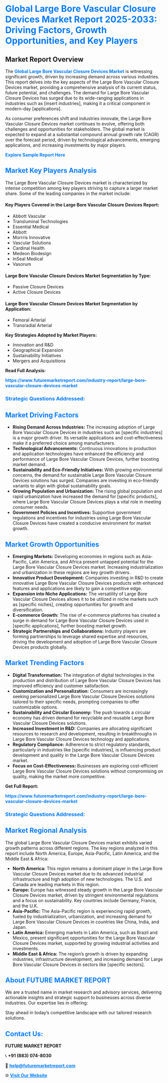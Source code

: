 <h1 style="color: #007BFF;">Global Large Bore Vascular Closure Devices Market Report 2025-2033: Driving Factors, Growth Opportunities, and Key Players</h1>

<section id="overview">
<h2>Market Report Overview</h2>
<p>The <a href="https://www.futuremarketreport.com/industry-report/large-bore-vascular-closure-devices-market" style="color: #007BFF; text-decoration: none;"><strong>Global Large Bore Vascular Closure Devices Market</strong></a> is witnessing significant growth, driven by increasing demand across various industries. This report delves into the key aspects of the Large Bore Vascular Closure Devices market, providing a comprehensive analysis of its current status, future potential, and challenges. The demand for Large Bore Vascular Closure Devices has surged due to its wide-ranging applications in industries such as [insert industries], making it a critical component in modern-day [applications].</p>
<p>As consumer preferences shift and industries innovate, the Large Bore Vascular Closure Devices market continues to evolve, offering both challenges and opportunities for stakeholders. The global market is expected to expand at a substantial compound annual growth rate (CAGR) over the forecast period, driven by technological advancements, emerging applications, and increasing investments by major players.</p>
</section>

<section id="overview">
<p><a href="https://www.futuremarketreport.com/request-sample/reportId=80472" style="color: #007BFF; text-decoration: none;"><strong>Explore Sample Report Here</strong></a></p>
</section>

<section id="key-players">
<h2 style="color: #007BFF;">Market Key Players Analysis</h2>
<p>The Large Bore Vascular Closure Devices market is characterized by intense competition among key players striving to capture a larger market share. Some of the leading companies in the market include:</p>
<h4>Key Players Covered in the Large Bore Vascular Closure Devices Report:</h4>
<ul><li>Abbott Vascular</li><li>Transluminal Technologies</li><li>Essential Medical</li><li>Abbott</li><li>Morrris Innovative</li><li>Vascular Solutions</li><li>Cardinal Health</li><li>Medeon Biodesign</li><li>InSeal Medical</li><li>Vasorum</li></ul>
<h4>Large Bore Vascular Closure Devices Market Segmentation by Type:</h4>
<ul><li>Passive Closure Devices</li><li>Active Closure Devices</li></ul>

<h4>Large Bore Vascular Closure Devices Market Segmentation by Application:</h4>
<ul><li>Femoral Arterial</li><li>Transradial Arterial</li></ul>
<p><strong>Key Strategies Adopted by Market Players:</strong></p>
<ul>
<li>Innovation and R&D</li>
<li>Geographical Expansion</li>
<li>Sustainability Initiatives</li>
<li>Mergers and Acquisitions</li>
</ul>
</section>

<section>
<p><strong>Read Full Analysis: </strong></p><a href="https://www.futuremarketreport.com/industry-report/large-bore-vascular-closure-devices-market" style="color: #007BFF; text-decoration: none;"><strong>https://www.futuremarketreport.com/industry-report/large-bore-vascular-closure-devices-market</strong></a>
<h3 style="color: #007BFF;">Strategic Questions Addressed:</h3>
</section>

<section id="driving-factors">
<h2 style="color: #007BFF;">Market Driving Factors</h2>
<ul>
<li><strong>Rising Demand Across Industries:</strong> The increasing adoption of Large Bore Vascular Closure Devices in industries such as [specific industries] is a major growth driver. Its versatile applications and cost-effectiveness make it a preferred choice among manufacturers.</li>
<li><strong>Technological Advancements:</strong> Continuous innovations in production and application technologies have enhanced the efficiency and performance of Large Bore Vascular Closure Devices, further boosting market demand.</li>
<li><strong>Sustainability and Eco-Friendly Initiatives:</strong> With growing environmental concerns, the demand for sustainable Large Bore Vascular Closure Devices solutions has surged. Companies are investing in eco-friendly variants to align with global sustainability goals.</li>
<li><strong>Growing Population and Urbanization:</strong> The rising global population and rapid urbanization have increased the demand for [specific products], where Large Bore Vascular Closure Devices plays a vital role in meeting consumer needs.</li>
<li><strong>Government Policies and Incentives:</strong> Supportive government regulations and incentives for industries using Large Bore Vascular Closure Devices have created a conducive environment for market growth.</li>
</ul>
</section>

<section id="growth-opportunities">
<h2 style="color: #007BFF;">Market Growth Opportunities</h2>
<ul>
<li><strong>Emerging Markets:</strong> Developing economies in regions such as Asia-Pacific, Latin America, and Africa present untapped potential for the Large Bore Vascular Closure Devices market. Increasing industrialization and urbanization in these regions are key growth drivers.</li>
<li><strong>Innovative Product Development:</strong> Companies investing in R&D to create innovative Large Bore Vascular Closure Devices products with enhanced features and applications are likely to gain a competitive edge.</li>
<li><strong>Expansion into Niche Applications:</strong> The versatility of Large Bore Vascular Closure Devices allows it to be utilized in niche markets such as [specific niches], creating opportunities for growth and diversification.</li>
<li><strong>E-commerce Growth:</strong> The rise of e-commerce platforms has created a surge in demand for Large Bore Vascular Closure Devices used in [specific applications], further boosting market growth.</li>
<li><strong>Strategic Partnerships and Collaborations:</strong> Industry players are forming partnerships to leverage shared expertise and resources, driving the development and adoption of Large Bore Vascular Closure Devices products globally.</li>
</ul>
</section>

<section id="trending-factors">
<h2 style="color: #007BFF;">Market Trending Factors</h2>
<ul>
<li><strong>Digital Transformation:</strong> The integration of digital technologies in the production and distribution of Large Bore Vascular Closure Devices has improved efficiency and customer satisfaction.</li>
<li><strong>Customization and Personalization:</strong> Consumers are increasingly seeking personalized Large Bore Vascular Closure Devices solutions tailored to their specific needs, prompting companies to offer customizable options.</li>
<li><strong>Sustainability and Circular Economy:</strong> The push towards a circular economy has driven demand for recyclable and reusable Large Bore Vascular Closure Devices solutions.</li>
<li><strong>Increased Investment in R&D:</strong> Companies are allocating significant resources to research and development, resulting in breakthroughs in Large Bore Vascular Closure Devices technology and applications.</li>
<li><strong>Regulatory Compliance:</strong> Adherence to strict regulatory standards, particularly in industries like [specific industries], is influencing product development and quality in the Large Bore Vascular Closure Devices market.</li>
<li><strong>Focus on Cost-Effectiveness:</strong> Businesses are exploring cost-efficient Large Bore Vascular Closure Devices solutions without compromising on quality, making the market more competitive.</li>
</ul>
</section>

<section>
<p><strong>Get Full Report: </strong></p><a href="https://www.futuremarketreport.com/industry-report/large-bore-vascular-closure-devices-market" style="color: #007BFF; text-decoration: none;"><strong>https://www.futuremarketreport.com/industry-report/large-bore-vascular-closure-devices-market</strong></a>
<h3 style="color: #007BFF;">Strategic Questions Addressed:</h3>
</section>


<section id="regional-analysis">
<h2 style="color: #007BFF;">Market Regional Analysis</h2>
<p>The global Large Bore Vascular Closure Devices market exhibits varied growth patterns across different regions. The key regions analyzed in this report include North America, Europe, Asia-Pacific, Latin America, and the Middle East & Africa:</p>
<ul>
<li><strong>North America:</strong> This region remains a dominant player in the Large Bore Vascular Closure Devices market due to its advanced industrial infrastructure and high adoption of new technologies. The U.S. and Canada are leading markets in this region.</li>
<li><strong>Europe:</strong> Europe has witnessed steady growth in the Large Bore Vascular Closure Devices market, driven by stringent environmental regulations and a focus on sustainability. Key countries include Germany, France, and the U.K.</li>
<li><strong>Asia-Pacific:</strong> The Asia-Pacific region is experiencing rapid growth, fueled by industrialization, urbanization, and increasing demand for Large Bore Vascular Closure Devices in countries like China, India, and Japan.</li>
<li><strong>Latin America:</strong> Emerging markets in Latin America, such as Brazil and Mexico, present significant opportunities for the Large Bore Vascular Closure Devices market, supported by growing industrial activities and investments.</li>
<li><strong>Middle East & Africa:</strong> The region’s growth is driven by expanding industries, infrastructure development, and increasing demand for Large Bore Vascular Closure Devices in sectors like [specific sectors].</li>
</ul>
</section>

<footer>
<h2 style="color: #007BFF;">About FUTURE MARKET REPORT</h2>
<p>We are a trusted name in market research and advisory services, delivering actionable insights and strategic support to businesses across diverse industries. Our expertise lies in offering:</p>

<p>Stay ahead in today’s competitive landscape with our tailored research solutions.</p>

<h2 style="color: #007BFF;">Contact Us:</h2>
<p><strong>FUTURE MARKET REPORT</strong></p>
<p>📞 <strong>+91 (883) 074-8030</strong></p>
<p>📧 <strong><a href="mailto:help@futuremarketreport.com" style="color: #007BFF;">help@futuremarketreport.com</a></strong></p>
<p>🌐 <strong><a href="https://www.futuremarketreport.com/" style="color: #007BFF;">Visit Our Website</a></strong></p>
</footer>